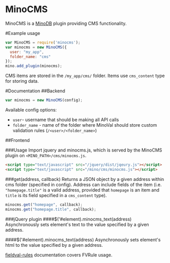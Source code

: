 MinoCMS
==========

MinoCMS is a [MinoDB](https://github.com/MarcusLongmuir/MinoDB/) plugin providing CMS functionality.

#Example usage

```javascript
var MinoCMS = require('minocms');
var minocms = new MinoCMS({
  user: "my_app",
  folder_name: "cms"
});
mino.add_plugin(minocms);
```

CMS items are stored in the ```/my_app/cms/``` folder. Items use ```cms_content``` type for storing data.

#Documentation
##Backend
```javascript
var minocms = new MinoCMS(config);
```

Available config options:
* ```user```- username that should be making all API calls
* ```folder_name``` - name of the folder where MinoVal should store custom validation rules (```/<user>/<folder_name>```)

##Frontend

###Usage
Import jquery and minocms.js, which is served by the MinoCMS plugin on ```<MINO_PATH>/cms/minocms.js```.
```html
<script type="text/javascript" src="/jquery/dist/jqeury.js"></script>
<script type="text/javascript" src="/mino/cms/minocms.js"></script>
```

###get(address, callback)
Returns a JSON object by a given address within cms folder (specified in config). Address can include fields of the item (i.e. ```"homepage.title"``` is a valid address, provided that ```homepage``` is an item and ```title``` is its field specified in a ```cms_content``` type).

```javascript
minocms.get("homepage", callback);
minocms.get("homepage.title", callback);
```

###jQuery plugin
####$('#element).minocms_text(address)
Asynchronously sets element's text to the value specified by a given address.

####$('#element).minocms_text(address)
Asynchronously sets element's html to the value specified by a given address.

[fieldval-rules](https://github.com/FieldVal/fieldval-rules-js) documentation covers FVRule usage.
